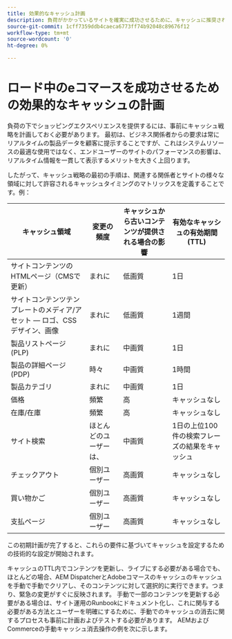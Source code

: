 ```yaml
---
title: 効果的なキャッシュ計画
description: 負荷がかかっているサイトを確実に成功させるために、キャッシュに推奨されるベンチマークを参照してください。
source-git-commit: 1cff7359ddb4caeca6773ff74b92048c89676f12
workflow-type: tm+mt
source-wordcount: '0'
ht-degree: 0%

---
```



# ロード中のeコマースを成功させるための効果的なキャッシュの計画

負荷の下でショッピングエクスペリエンスを提供するには、事前にキャッシュ戦略を計画しておく必要があります。 最初は、ビジネス関係者からの要求は常にリアルタイムの製品データを顧客に提示することですが、これはシステムリソースの最適な使用ではなく、エンドユーザーのサイトのパフォーマンスの影響は、リアルタイム情報を一貫して表示するメリットを大きく上回ります。

したがって、キャッシュ戦略の最初の手順は、関連する関係者とサイトの様々な領域に対して許容されるキャッシュタイミングのマトリックスを定義することです。例：

| キャッシュ領域 | 変更の頻度 | キャッシュから古いコンテンツが提供される場合の影響 | 有効なキャッシュの有効期間(TTL) |
|---------------------------------------------------------------|--------------------|-------------------------------------------|-----------------------------------------------------|
| サイトコンテンツのHTMLページ（CMSで更新） | まれに | 低画質 | 1日 |
| サイトコンテンツテンプレートのメディア/アセット — ロゴ、CSSデザイン、画像 | まれに | 低画質 | 1週間 |
| 製品リストページ(PLP) | まれに | 中画質 | 1日 |
| 製品の詳細ページ(PDP) | 時々 | 中画質 | 1時間 |
| 製品カテゴリ | まれに | 中画質 | 1日 |
| 価格 | 頻繁 | 高 | キャッシュなし |
| 在庫/在庫 | 頻繁 | 高 | キャッシュなし |
| サイト検索 | ほとんどのユーザーは、 | 中画質 | 1日の上位100件の検索フレーズの結果をキャッシュ |
| チェックアウト | 個別ユーザー | 高画質 | キャッシュなし |
| 買い物かご | 個別ユーザー | 高画質 | キャッシュなし |
| 支払ページ | 個別ユーザー | 高画質 | キャッシュなし |

この初期計画が完了すると、これらの要件に基づいてキャッシュを設定するための技術的な設定が開始されます。

キャッシュのTTL内でコンテンツを更新し、ライブにする必要がある場合でも、ほとんどの場合、AEM DispatcherとAdobeコマースのキャッシュのキャッシュを手動で手動でクリアし、そのコンテンツに対して選択的に実行できます。つまり、緊急の変更がすぐに反映されます。 手動で一部のコンテンツを更新する必要がある場合は、サイト運用のRunbookにドキュメント化し、これに関与する必要がある方法とユーザーを明確にするために、手動でのキャッシュの消去に関するプロセスも事前に計画およびテストする必要があります。 AEMおよびCommerceの手動キャッシュ消去操作の例を次に示します。
